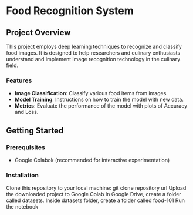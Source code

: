 # Food Recognition System

## Project Overview
This project employs deep learning techniques to recognize and classify food images. It is designed to help researchers and culinary enthusiasts understand and implement image recognition technology in the culinary field.

### Features
- **Image Classification**: Classify various food items from images.
- **Model Training**: Instructions on how to train the model with new data.
- **Metrics**: Evaluate the performance of the model with plots of Accuracy and Loss.

## Getting Started

### Prerequisites
- Google Colabok (recommended for interactive experimentation)

### Installation
Clone this repository to your local machine:
git clone repository url
Upload the downloaded project to Google Colab
In Google Drive, create a folder called datasets. Inside datasets folder, create a folder called food-101
Run the notebook
